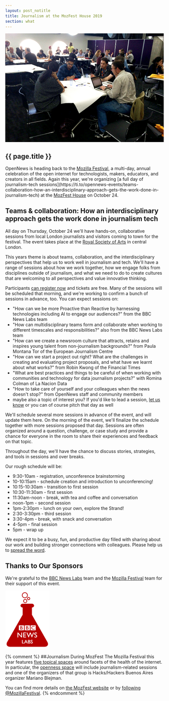 ```yaml
---
layout: post_notitle
title: Journalism at the MozFest House 2019
section: what
---
```

<img src="/media/img/mozfest2015_01.jpg" class="topline">

<h2>{{ page.title }}</h2>
<p class="bodybig"> OpenNews is heading back to the <a href="https://mozillafestival.org/">Mozilla Festival</a>, a multi-day, annual celebration of the open internet for technologists, makers, educators, and creators in all fields. Again this year, we're organizing [a full day of journalism-tech sessions](https://ti.to/opennews-events/teams-collaboration-how-an-interdisciplinary-approach-gets-the-work-done-in-journalism-tech) at the <a href="https://mozillafestival.org/house">MozFest House</a> on October 24.

## Teams & collaboration: How an interdisciplinary approach gets the work done in journalism tech
All day on Thursday, October 24 we'll have hands-on, collaborative sessions from local London journalists and visitors coming to town for the festival. The event takes place at the [Royal Society of Arts](https://www.google.com/maps/place/RSA+House/@51.5093702,-0.1248943,17z/data=!3m1!4b1!4m5!3m4!1s0x487604c9572d71f1:0xc61aaa0727953544!8m2!3d51.5093669!4d-0.1227056) in central London.

This years theme is about teams, collaboration, and the interdisciplinary perspectives that help us to work well in journalism and tech. We'll have a range of sessions about how we work together, how we engage folks from disciplines outside of journalism, and what we need to do to create cultures that are welcoming to all perspectives and value innovative thinking.

Participants [can register now](https://ti.to/opennews-events/teams-collaboration-how-an-interdisciplinary-approach-gets-the-work-done-in-journalism-tech) and tickets are free. Many of the sessions will be scheduled that morning, and we're working to confirm a bunch of sessions in advance, too. You can expect sessions on:

* "How can we be more Proactive than Reactive by harnessing technologies including AI to engage our audiences?" from the BBC News Labs team
* "How can multidisciplinary teams form and collaborate when working to different timescales and responsibilities?" also from the BBC News Labs team
* "How can we create a newsroom culture that attracts, retains and inspires young talent from non-journalism backgrounds?" from Paula Montana Tor of the European Journalism Centre
* "How can we start a project out right? What are the challenges in creating and evaluating project proposals, and what have we learnt about what works?" from Robin Kwong of the Financial Times
* "What are best practices and things to be careful of when working with communities and technology for data journalism projects?" with Romina Colman of La Nacion Data
* "How to take care of yourself and your colleagues when the news doesn't stop?" from OpenNews staff and community members
* maybe also a topic of interest you? If you'd like to lead a session, [let us know](mailto:erika@opennews.org) or you can of course pitch that day as well

We'll schedule several more sessions in advance of the event, and will update them here. On the morning of the event, we'll finalize the schedule together with more sessions proposed that day. Sessions are often organized around a question, challenge, or case study and provide a chance for everyone in the room to share their experiences and feedback on that topic. 

Throughout the day, we'll have the chance to discuss stories, strategies, and tools in sessions and over breaks.

Our rough schedule will be:

* 9:30-10am - registration, unconference brainstorming
* 10-10:15am - schedule creation and introduction to unconferencing!
* 10:15-10:30am - transition to first session
* 10:30-11:30am - first session
* 11:30am-noon - break, with tea and coffee and conversation
* noon-1pm - second session
* 1pm-2:30pm - lunch on your own, explore the Strand!
* 2:30-3:30pm - third session
* 3:30-4pm - break, with snack and conversation
* 4-5pm - final session
* 5pm - wrap up

We expect it to be a busy, fun, and productive day filled with sharing about our work and building stronger connections with colleagues. Please help us to [spread the word](https://ti.to/opennews-events/teams-collaboration-how-an-interdisciplinary-approach-gets-the-work-done-in-journalism-tech).

## Thanks to Our Sponsors
We're grateful to the [BBC News Labs](http://bbcnewslabs.co.uk/) team and the [Mozilla Festival](https://mozillafestival.org) team for their support of this event.

<a href="http://bbcnewslabs.co.uk/"><img src="/media/img/BBCNewsLabsLogo.jpg" alt="BBC News Labs logo"></a>

{% comment %}
##Journalism During MozFest
The Mozilla Festival this year features [five topical spaces](https://mozillafestival.org/spaces) around facets of the health of the internet. In particular, the [openness space](https://mozillafestival.org/spaces#Openness) will include journalism-related sessions and one of the organizers of that group is Hacks/Hackers Buenos Aires organizer Mariano Blejman.

You can find more details on [the MozFest website](https://mozillafestival.org) or by [following @MozillaFestival](https://twitter.com/mozillafestival).
{% endcomment %}
